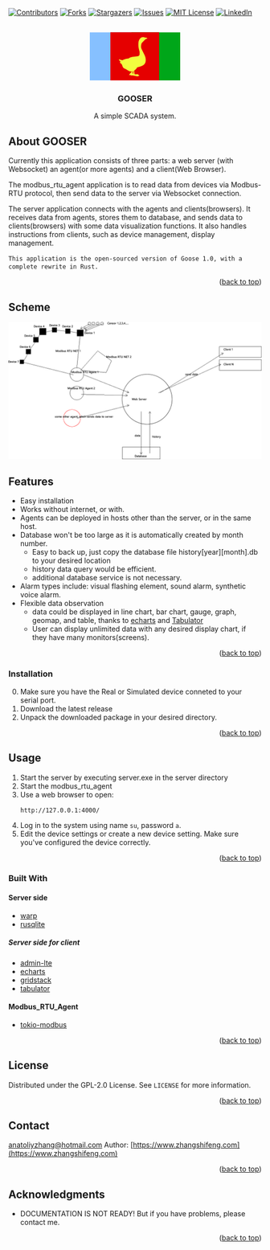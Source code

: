 <!-- Improved compatibility of back to top link: See: https://github.com/othneildrew/Best-README-Template/pull/73 -->
<a name="readme-top"></a>
<!--
*** Thanks for checking out the Best-README-Template. If you have a suggestion
*** that would make this better, please fork the repo and create a pull request
*** or simply open an issue with the tag "enhancement".
*** Don't forget to give the project a star!
*** Thanks again! Now go create something AMAZING! :D
-->



<!-- PROJECT SHIELDS -->
<!--
*** I'm using markdown "reference style" links for readability.
*** Reference links are enclosed in brackets [ ] instead of parentheses ( ).
*** See the bottom of this document for the declaration of the reference variables
*** for contributors-url, forks-url, etc. This is an optional, concise syntax you may use.
*** https://www.markdownguide.org/basic-syntax/#reference-style-links
-->
[![Contributors][contributors-shield]][contributors-url]
[![Forks][forks-shield]][forks-url]
[![Stargazers][stars-shield]][stars-url]
[![Issues][issues-shield]][issues-url]
[![MIT License][license-shield]][license-url]
[![LinkedIn][linkedin-shield]][linkedin-url]



<!-- PROJECT LOGO -->
<br />
<div align="center">
  <a href="https://github.com/anatoliyzhang/gooser">
    <img src="https://github.com/anatoliyzhang/gooser/raw/main/server/client/public/img/gooser.png" alt="Logo">
  </a>

<h3 align="center">GOOSER</h3>

  <p align="center">
    A simple SCADA system.
</div>

<!-- ABOUT THE PROJECT -->
## About GOOSER
Currently this application consists of three parts: a web server (with Websocket) an agent(or more agents) and a client(Web Browser).

The modbus_rtu_agent application is to read data from devices via Modbus-RTU protocol, then send data to the server via Websocket connection.

The server application connects with the agents and clients(browsers). It receives data from agents, stores them to database, and sends data to clients(browsers) with some data visualization functions. It also handles instructions from clients, such as device management, display management.

    This application is the open-sourced version of Goose 1.0, with a complete rewrite in Rust.


<p align="right">(<a href="#readme-top">back to top</a>)</p>

## Scheme
<img src="https://github.com/anatoliyzhang/gooser/raw/main/screenshots/gooser-scheme.png" alt="Scheme">


## Features

- Easy installation
- Works without internet, or with.
- Agents can be deployed in hosts other than the server, or in the same host.
- Database won't be too large as it is automatically created by month number.
  - Easy to back up, just copy the database file history[year][month].db to your desired location
  - history data query would be efficient.
  - additional database service is not necessary.
- Alarm types include: visual flashing element, sound alarm, synthetic voice alarm. 
- Flexible data observation
  - data could be displayed in line chart, bar chart, gauge, graph, geomap, and table, thanks to [echarts](https://echarts.apache.org/) and [Tabulator](https://tabulator.info/)
  - User can display unlimited data with any desired display chart, if they have many monitors(screens).


<p align="right">(<a href="#readme-top">back to top</a>)</p>



### Installation

0. Make sure you have the Real or Simulated device conneted to your serial port.
1. Download the latest release
2. Unpack the downloaded package in your desired directory.


<p align="right">(<a href="#readme-top">back to top</a>)</p>

## Usage

1. Start the server by executing server.exe in the server directory
2. Start the modbus_rtu_agent
3. Use a web browser to open:
   ```url
   http://127.0.0.1:4000/
   ```
4. Log in to the system using name `su`, password `a`.
5. Edit the device settings or create a new device setting. Make sure you've configured the device correctly.

<p align="right">(<a href="#readme-top">back to top</a>)</p>





### Built With

#### Server side
* [warp](https://crates.io/crates/warp)
* [rusqlite](https://crates.io/crates/rusqlite)

##### Server side for client
* [admin-lte](https://github.com/ColorlibHQ/AdminLTE)
* [echarts](https://echarts.apache.org/)
* [gridstack](https://github.com/gridstack/gridstack.js)
* [tabulator](https://tabulator.info/)

#### Modbus_RTU_Agent
* [tokio-modbus](https://github.com/slowtec/tokio-modbus)
<p align="right">(<a href="#readme-top">back to top</a>)</p>


<!-- LICENSE -->
## License

Distributed under the GPL-2.0 License. See `LICENSE` for more information.

<p align="right">(<a href="#readme-top">back to top</a>)</p>



<!-- CONTACT -->
## Contact
anatoliyzhang@hotmail.com
Author: [https://www.zhangshifeng.com](https://www.zhangshifeng.com)

<p align="right">(<a href="#readme-top">back to top</a>)</p>



<!-- ACKNOWLEDGMENTS -->
## Acknowledgments

* DOCUMENTATION IS NOT READY!
  But if you have problems, please contact me.


<p align="right">(<a href="#readme-top">back to top</a>)</p>



<!-- MARKDOWN LINKS & IMAGES -->
<!-- https://www.markdownguide.org/basic-syntax/#reference-style-links -->
[contributors-shield]: https://img.shields.io/github/contributors/anatoliyzhang/gooser.svg?style=for-the-badge
[contributors-url]: https://github.com/anatoliyzhang/gooser/graphs/contributors
[forks-shield]: https://img.shields.io/github/forks/anatoliyzhang/gooser.svg?style=for-the-badge
[forks-url]: https://github.com/anatoliyzhang/gooser/network/members
[stars-shield]: https://img.shields.io/github/stars/anatoliyzhang/gooser.svg?style=for-the-badge
[stars-url]: https://github.com/anatoliyzhang/gooser/stargazers
[issues-shield]: https://img.shields.io/github/issues/anatoliyzhang/gooser.svg?style=for-the-badge
[issues-url]: https://github.com/anatoliyzhang/gooser/issues
[license-shield]: https://img.shields.io/github/license/anatoliyzhang/gooser.svg?style=for-the-badge
[license-url]: https://github.com/anatoliyzhang/gooser/blob/master/LICENSE.txt
[linkedin-shield]: https://img.shields.io/badge/-LinkedIn-black.svg?style=for-the-badge&logo=linkedin&colorB=555
[linkedin-url]: https://linkedin.com/in/shifeng-zhang-4b856a24
[product-screenshot]: [images/screenshot.png] (https://github.com/anatoliyzhang/gooser/raw/main/screenshots/dashboard-demo.png)
